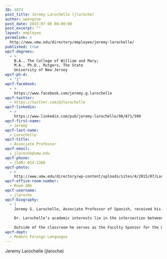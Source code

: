 ```yaml
---
ID: 1873
post_title: Jeremy Larochelle (jlaroche)
author: wpengine
post_date: 2015-07-06 08:00:00
post_excerpt: ""
layout: employee
permalink: >
  http://www.umw.edu/directory/employee/jeremy-larochelle/
published: true
wpcf-degrees:
  - >
    B.A., The College of William and Mary;
    M.A., Ph.D., Rutgers, The State
    University of New Jersey
wpcf-ph-d:
  - "1"
wpcf-facebook:
  - >
    https://www.facebook.com/jeremy.g.larochelle
wpcf-twitter:
  - https://twitter.com/@Jlarochelle
wpcf-linkedin:
  - >
    https://www.linkedin.com/pub/jeremy-larochelle/98/871/590
wpcf-first-name:
  - Jeremy
wpcf-last-name:
  - Larochelle
wpcf-title:
  - Associate Professor
wpcf-email:
  - jlaroche@umw.edu
wpcf-phone:
  - (540) 654-1368
wpcf-photo:
  - >
    http://www.umw.edu/directory/wp-content/uploads/sites/4/2015/07/Larochelle.jpeg
wpcf-office-room-number:
  - Room 206
wpcf-username:
  - jlaroche
wpcf-biography:
  - |
    Jeremy G. Larochelle, Associate Professor of Spanish, received his Ph.D. (2006) from Rutgers, The State University of New Jersey in Spanish with a focus on contemporary Latin American and US Latina/o literature and ecological issues. He received his BA in Spanish from the College of William and Mary where he conducted undergraduate research in Mexico and Ecuador.
    
    Dr. Larochelle’s academic interests lie in the intersection between Latin American and US Latina/o literature and environmental issues. Over the last few years his research has revolved around cultural production in the Amazon region. Through the support of a Faculty Research Grant he conducted research in the Peruvian Amazon where he interviewed writers, visited libraries and spoke with people in villages along the Amazon River. In recent years his students received Undergraduate Research Grants to travel to the Amazon as well and conduct their original research. His work on the subject has been published in the journals _The Dirty Goat_ and _Review: Literature and Art of the Americas_ along with ¡Más aplausos para la lluvia! Antología de poesía amazónica reciente/More Applause for the Rain: Anthology of Recent Amazonian Poetry, a critical anthology of recent poetry from the Amazon with a focus on the environment that was published in Spring 2014 by TierraNueva Press in Perú. In addition, an article entitled, “A City on the Brink of Apocalypse: Mexico City’s Urban Ecology in Works by Homero Aridjis and Vicente Leñero”, was recently published in the widely read journal "Hispania".
    
    Outside of the classroom he serves as the Faculty Sponsor for the UMW Outdoors Club and enjoys coming along on excursions as UMW students discover the natural beauty of the local area. He is also an active member of the President’s Council on Sustainability that strives to make UMW a more sustainable institution. This is his second year serving as faculty advisor for the Green House, living/learning community and teaching the fsem associated with it: Writing For a Wounded Planet: Literature and the Environment in the US and Latin America.
wpcf-dept:
  - Modern Foreign Languages
---
```

Jeremy Larochelle (jlaroche)